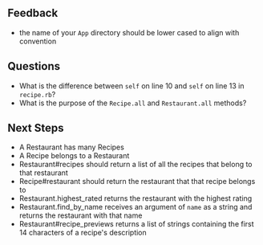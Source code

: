 ## Feedback

- the name of your `App` directory should be lower cased to align with convention


## Questions

- What is the difference between `self` on line 10 and `self` on line 13 in `recipe.rb`?
- What is the purpose of the `Recipe.all` and `Restaurant.all` methods?

## Next Steps
- A Restaurant has many Recipes
- A Recipe belongs to a Restaurant
- Restaurant#recipes should return a list of all the recipes that belong to that restaurant
- Recipe#restaurant should return the restaurant that that recipe belongs to
- Restaurant.highest_rated returns the restaurant with the highest rating
- Restaurant.find_by_name receives an argument of `name` as a string and returns the restaurant with that name
- Restaurant#recipe_previews returns a list of strings containing the first 14 characters of a recipe's description
